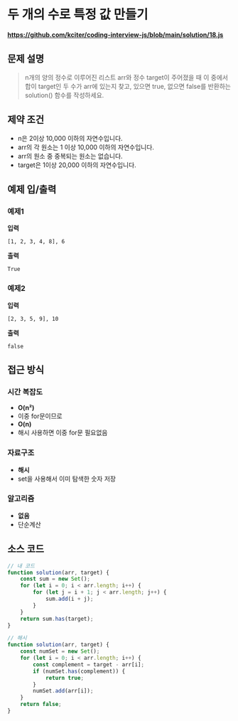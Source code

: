 # 두 개의 수로 특정 값 만들기

**https://github.com/kciter/coding-interview-js/blob/main/solution/18.js**

## 문제 설명

> n개의 양의 정수로 이루어진 리스트 arr와 정수 target이 주어졌을 때 이 중에서 합이 target인 두 수가 arr에 있는지 찾고, 있으면 true, 없으면 false를 반환하는 solution() 함수를 작성하세요.

## 제약 조건

-   n은 2이상 10,000 이하의 자연수입니다.
-   arr의 각 원소는 1 이상 10,000 이하의 자연수입니다.
-   arr의 원소 중 중복되는 원소는 없습니다.
-   target은 1이상 20,000 이하의 자연수입니다.

## 예제 입/출력

### 예제1

**입력**

```
[1, 2, 3, 4, 8], 6
```

**출력**

```
True
```

### 예제2

**입력**

```
[2, 3, 5, 9], 10
```

**출력**

```
false
```

## 접근 방식

### 시간 복잡도

-   **O(n²)**
-   이중 for문이므로
-   **O(n)**
-   해시 사용하면 이중 for문 필요없음

### 자료구조

-   **해시**
-   set을 사용해서 이미 탐색한 숫자 저장

### 알고리즘

-   **없음**
-   단순계산

## 소스 코드

```javascript
// 내 코드
function solution(arr, target) {
    const sum = new Set();
    for (let i = 0; i < arr.length; i++) {
        for (let j = i + 1; j < arr.length; j++) {
            sum.add(i + j);
        }
    }
    return sum.has(target);
}

// 해시
function solution(arr, target) {
    const numSet = new Set();
    for (let i = 0; i < arr.length; i++) {
        const complement = target - arr[i];
        if (numSet.has(complement)) {
            return true;
        }
        numSet.add(arr[i]);
    }
    return false;
}
```
